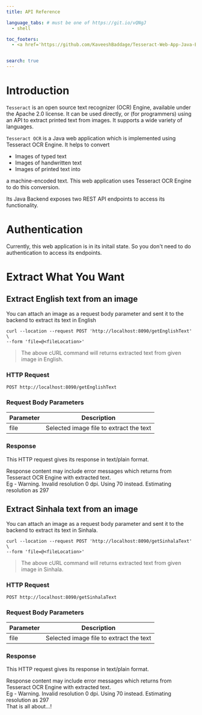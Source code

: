 ```yaml
---
title: API Reference

language_tabs: # must be one of https://git.io/vQNgJ
  - shell

toc_footers:
  - <a href='https://github.com/KaveeshBaddage/Tesseract-Web-App-Java-Backend'>Project Repository</a>


search: true
---
```


# Introduction

`Tesseract` is an open source text recognizer (OCR) Engine, available under the Apache 2.0 license. It can be used directly, or (for programmers) using an API to extract printed text from images. It supports a wide variety of languages.

`Tesseract OCR` is a Java web application which is implemented using Tesseract OCR Engine. It helps to convert

  - Images of typed text
  - Images of handwritten text  
  - Images of printed text into 
  
  a machine-encoded text. This web application uses Tesseract OCR Engine to do this conversion. 
  
  
  Its Java Backend exposes two REST API endpoints to access its functionality.

# Authentication

<aside class="success">
 Currently, this web application is in its initail state. So you don't need to do authentication to access its endpoints.
</aside>


# Extract What You Want

## Extract English text from an image

You can attach an image as a request body parameter and sent it to the backend to extract its text in English 

```shell
curl --location --request POST 'http://localhost:8090/getEnglishText' \
--form 'file=@<fileLocation>'
```


> The above cURL command will returns extracted text from given image in English.


### HTTP Request

`POST http://localhost:8090/getEnglishText`

### Request Body Parameters

Parameter |  Description
--------- |  -----------
file | Selected image file to extract the text

### Response

This HTTP request gives its response in text/plain format. 

<aside class="warning">Response content may include error messages which returns from Tesseract OCR Engine with extracted text. <br/>
Eg - Warning. Invalid resolution 0 dpi. Using 70 instead.
Estimating resolution as 297
</aside>


## Extract Sinhala text from an image

You can attach an image as a request body parameter and sent it to the backend to extract its text in Sinhala. 

```shell
curl --location --request POST 'http://localhost:8090/getSinhalaText' \
--form 'file=@<fileLocation>'
```


> The above cURL command will returns extracted text from given image in Sinhala.


### HTTP Request

`POST http://localhost:8090/getSinhalaText`

### Request Body Parameters

Parameter |  Description
--------- |  -----------
file | Selected image file to extract the text

### Response

This HTTP request gives its response in text/plain format. 

<aside class="warning">Response content may include error messages which returns from Tesseract OCR Engine with extracted text. <br/>
Eg - Warning. Invalid resolution 0 dpi. Using 70 instead.
Estimating resolution as 297
</aside>


<aside class="notice">
That is all about...!
</aside>


